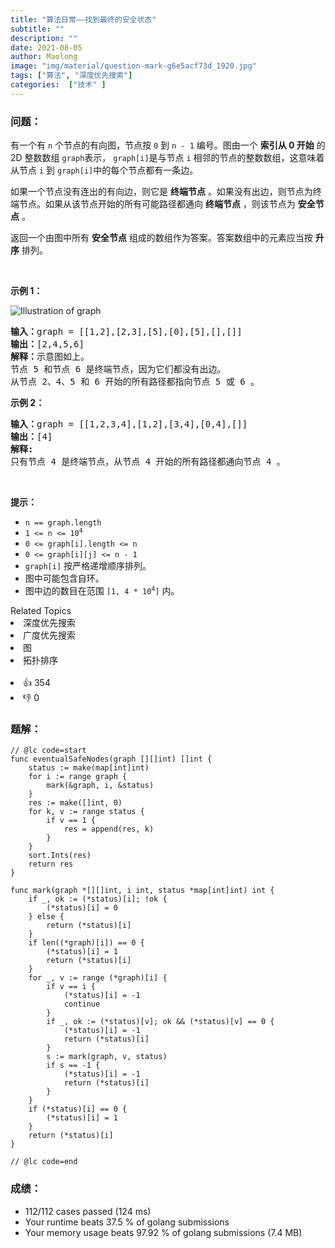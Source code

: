 ```yaml
---
title: "算法日常——找到最终的安全状态"
subtitle: ""
description: ""
date: 2021-08-05
author: Maolong
image: "img/material/question-mark-g6e5acf73d_1920.jpg"
tags: ["算法", "深度优先搜索"]
categories:  ["技术" ]
---
```


### 问题：

<p>有一个有 <code>n</code> 个节点的有向图，节点按 <code>0</code> 到 <code>n - 1</code> 编号。图由一个 <strong>索引从 0 开始</strong> 的 2D 整数数组&nbsp;<code>graph</code>表示，&nbsp;<code>graph[i]</code>是与节点 <code>i</code> 相邻的节点的整数数组，这意味着从节点 <code>i</code> 到&nbsp;<code>graph[i]</code>中的每个节点都有一条边。</p>

<p>如果一个节点没有连出的有向边，则它是 <strong>终端节点</strong> 。如果没有出边，则节点为终端节点。如果从该节点开始的所有可能路径都通向 <strong>终端节点</strong> ，则该节点为 <strong>安全节点</strong> 。</p>

<p>返回一个由图中所有 <strong>安全节点</strong> 组成的数组作为答案。答案数组中的元素应当按 <strong>升序</strong> 排列。</p>

<p>&nbsp;</p>

<p><strong>示例 1：</strong></p>

<p><img alt="Illustration of graph" src="https://s3-lc-upload.s3.amazonaws.com/uploads/2018/03/17/picture1.png" /></p>

<pre>
<strong>输入：</strong>graph = [[1,2],[2,3],[5],[0],[5],[],[]]
<strong>输出：</strong>[2,4,5,6]
<strong>解释：</strong>示意图如上。
节点 5 和节点 6 是终端节点，因为它们都没有出边。
从节点 2、4、5 和 6 开始的所有路径都指向节点 5 或 6 。
</pre>

<p><strong>示例 2：</strong></p>

<pre>
<strong>输入：</strong>graph = [[1,2,3,4],[1,2],[3,4],[0,4],[]]
<strong>输出：</strong>[4]
<strong>解释:</strong>
只有节点 4 是终端节点，从节点 4 开始的所有路径都通向节点 4 。
</pre>

<p>&nbsp;</p>

<p><strong>提示：</strong></p>

<ul> 
 <li><code>n == graph.length</code></li> 
 <li><code>1 &lt;= n &lt;= 10<sup>4</sup></code></li> 
 <li><code>0 &lt;= graph[i].length &lt;= n</code></li> 
 <li><code>0 &lt;= graph[i][j] &lt;= n - 1</code></li> 
 <li><code>graph[i]</code> 按严格递增顺序排列。</li> 
 <li>图中可能包含自环。</li> 
 <li>图中边的数目在范围 <code>[1, 4 * 10<sup>4</sup>]</code> 内。</li> 
</ul>

<div><div>Related Topics</div><div><li>深度优先搜索</li><li>广度优先搜索</li><li>图</li><li>拓扑排序</li></div></div><br><div><li>👍 354</li><li>👎 0</li></div>


### 题解：


```golang
// @lc code=start
func eventualSafeNodes(graph [][]int) []int {
	status := make(map[int]int)
	for i := range graph {
		mark(&graph, i, &status)
	}
	res := make([]int, 0)
	for k, v := range status {
		if v == 1 {
			res = append(res, k)
		}
	}
	sort.Ints(res)
	return res
}

func mark(graph *[][]int, i int, status *map[int]int) int {
	if _, ok := (*status)[i]; !ok {
		(*status)[i] = 0
	} else {
		return (*status)[i]
	}
	if len((*graph)[i]) == 0 {
		(*status)[i] = 1
		return (*status)[i]
	}
	for _, v := range (*graph)[i] {
		if v == i {
			(*status)[i] = -1
			continue
		}
		if _, ok := (*status)[v]; ok && (*status)[v] == 0 {
			(*status)[i] = -1
			return (*status)[i]
		}
		s := mark(graph, v, status)
		if s == -1 {
			(*status)[i] = -1
			return (*status)[i]
		}
	}
	if (*status)[i] == 0 {
		(*status)[i] = 1
	}
	return (*status)[i]
}

// @lc code=end
```

### 成绩：

- 112/112 cases passed (124 ms)
- Your runtime beats 37.5 % of golang submissions
- Your memory usage beats 97.92 % of golang submissions (7.4 MB)